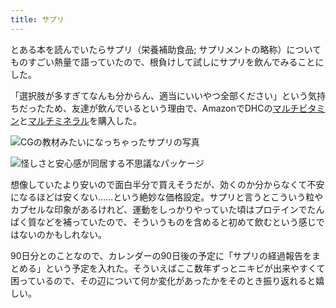```yaml
---
title: サプリ
---
```

とある本を読んでいたらサプリ（栄養補助食品; サプリメントの略称）についてものすごい熱量で語っていたので、根負けして試しにサプリを飲んでみることにした。

「選択肢が多すぎてなんも分からん、適当にいいやつ全部ください」という気持ちだったため、友達が飲んでいるという理由で、AmazonでDHCの[マルチビタミン](https://www.amazon.co.jp/dp/B00GX1E3R6?th=1)と[マルチミネラル](https://www.amazon.co.jp/dp/B01MSSWA5K)を購入した。

![](https://lh3.googleusercontent.com/docs/ADP-6oGIDtJN1NFE3MgJuR2QQgF3UZybFDvo-b4qeoyUxFtwg2xsjjdMg0nt6DwrWZmXb9Ppscs8sM1titBKjks9EmLZfvzKgyb2jqqXM5GOtTmtDpMLTD8-p9_WZD1upMiS5T8cd8YWj-6rrNBUNaSXwCOKsVzfPyy68415faWpPpMQy1XU6zhmMAh4R_xsKZf_J4ri6iQCwF7-aeaIY0WpItTkYn69g-d3kaIYZzOvo99de894Blg6pHgY5wlnWNcIJxz7Ur8DwNrB8n6Cdg2zcczM0OyCuWQicNMB6xgN-9OPG7bmV8N0FdHqrH_cmTiKYRdbLHGT6U88wrw4Vm1v2kip8q821ydsI2JIYcK0-oxwvQmG0Dc15Vbrb2zh5TBqqOL2pLFylS7pX7qndJjwQjndeyQIwJm0g9oSQpVqnPEMGhd9R6JBDK0hX9umKLChhZgFTAgJj-tXD4j0a-_EAnLLt27yQJvgttoKNz3AspWjUFdvP_XUiUTR0j5BvKBS-12ZP7h3jsiVEXQ0dLBbeHQtmtHlhic9C_W90R_R-FXDwicvoDfQvCa1clqaDXoUrd-dwf0ebGApkCe6fWfuU1SUQQx1PEvtahOgAt_T8Wdewi96jJ-Su2CQstdAkWLflg1lpbtlA5_yb8TQSN7VJ-IGIzWVGu21SM35m8YC8JBqN24zuQ3Xh41FPPO27w_KqYNZcQozN5ODgTmtv19G1qVR4bUp60hq1r8K6q3_vAjGYhKwkt7F8ZfX4Qy8LiyD6Dxj3WYEOJ1ZpxCQudjbySzprUzCXngSn5djeS42tWN9cEDpGW2nLtE1VTWMaLSurMnIBjYTpIt5VSBDPdHiORwjSfBCZqeBDJhh7IXkZrD6ERlYpj2moT2xr_KV_GXdRTIwy2ULzfpIKlkQJcyfAjjTanroD05kLjCtkMjcy0b3CTzElHtobZKTM0oK4yI9ppYNMCzalG5xYWA2kk1kbsQcRrymxg2E53pJnWgr98iG0ZYP_Hr-F2YwxFvK1ouJo7K8oESJiRMF4Z0UYUOODOyy3KJiMIEEHbeKFvv1GWOLJHe7fAQFICd9wJZRtKpVryOXsOkb79P5mCv5T8ykq0iltKtAmaC56JwqGDgQaFTbL12fhcrqoNlMwUhzU81FkJcCpIHmCzbWP_ZCjQi19aoMCXZ3yS8lIRWFc3cgH5sqikZsJgaRZRVBf4-z3m0HrQ87qjzhEDRJmP0LAWKecQ5TghCNQu8jjPdCmva3DgU0Gsv8 "CGの教材みたいになっちゃったサプリの写真")

![](https://lh3.googleusercontent.com/docs/ADP-6oFXEG9hiJO5iK3zQ2zhT2VFM884nqTbIXcJKgr_e0uiCexu3UkXekmZ5niSgjvn_CUrIIrBFNcG47gngcKtR4fC1QBouZvcQfgeOkBTY9uM4MPzkOqFWOL0SjkcrbtAsDYPk4foRxlT4w4aRW0Ce4rIKrGlcZ-KPQpPkml5FNF-MFIQXQoannZK0L2AmzT_rk8Ki-kAnYRwQVnz5Si-yWMx4KMR_3nRyVZeJ3mzCwjSxrvzyg8kvf3rPez9CGu-Sg93oNy4W_bOLCISgWk-USXkSlqTlyUWykNKaks0E7FnWreryxkXA8ro2frKPSmnDXXRvovcRE5_uewkL0p4PuWTiTc7vA1xS3WGB8rA5DHM8nOrl4LXPbOl_cUdWHJm44bEO_dyT0x0zpipc78c4uD1Qr09fwTx8JeMKtAqimZaVwRgdNv0hQDay-2VMJvl2Iemn4eVD2bIWnYE3NxGdQXcBtwf-l9AFsAXI1y-DRgXdyUEXhw_3cc8o1YBbsnvfFnDHhS9FlHwPA886t-Hl0Pi6ul1g-CCDpKlZ47ogql1xaVUerXts5kx5C-W4ittXZlrX7dcl_53zVTrSPIYQXrq8ZFdbTHpggZxwBDzvl9C7TG8vnTKz-_ResFh_aTBSZqONGYZ3OijVOhtkqoTK0ZNh-S9qIBjMdo8EYt8cSe220twOChxmOc8tCNX--1arVVz3iIZ6sP5O-T6hQNBc6k2sEQjnm8EjEP5GKPXRooC2rxEkXgFWqd-2mRwj0sgzmOmYDzIhaZ8NQUD4Z1eNS9W53rJm_lZADeVEvh4zDzfBH4rbYFG3EN6Q4hxRKqt8IluicF73KkT6B4WbvFfHjM5lGQsPz8QCX5NojWSaomkgJ31iR4y3HLREmBpB0RugUtvGCRUV_87GsGZzxufntoxzUyz2_Nswdzdr5Tt7rDK4Xm7bR2AHZZVxEaswtqj0jc9IkvlgkU4TfXtUmkSvQRFTVblFLclAcMIE2Vf3q5y7zOFPIsOczgGX2xlRaMU2HSs8vNGNHe_nDiNzQN6XY9qV7-IIiRXWDmY1DP4O2zoxnxo_QNgH4i78YRhCFySMLn1yrB5Out2_gK9vqXkZ3rmFVTH8xdno1pHIdO_iWv_qnis7f2agnPMzcbqWjJheY7dn5CL7pJQOX9oHOF6d0E84LXJ2VaK9ug1mLPjuGZY4rq33ATlavckf_5QKWFfnS0q3jtsoJzvPaWQo5Zjc_-q9K2rCia5igQkamudt8phe8_S "怪しさと安心感が同居する不思議なパッケージ")

想像していたより安いので面白半分で買えそうだが、効くのか分からなくて不安になるほどは安くない……という絶妙な価格設定。サプリと言うとこういう粒やカプセルな印象があるけれど、運動をしっかりやっていた頃はプロテインでたんぱく質などを補っていたので、そういうものを含めると初めて飲むという感じではないのかもしれない。

90日分とのことなので、カレンダーの90日後の予定に「サプリの経過報告をまとめる」という予定を入れた。そういえばここ数年ずっとニキビが出来やすくて困っているので、その辺について何か変化があったかをそのとき振り返れると嬉しい。
